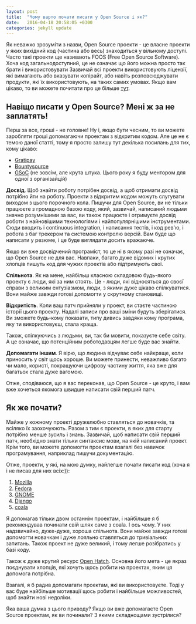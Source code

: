 ```yaml
---
layout: post
title:  "Чому варто почати писати у Open Source і як?"
date:   2016-04-18 20:58:05 +0300
categories: jekyll update
---
```


Як неважко зрозуміти з назви, Open Source проекти - це власне проекти у яких вихідний код (частина або весь) знаходиться у вільному доступі.
Часто такі проекти ще називають FOOS (Free Open Source Software).
Хоча код загальнодоступний, це не означає що його можна просто так брати і використовувати
Зазвичай всі проекти використовують ліцензії, які вимагають або вказувати копірайт, або навіть розповсюджувати продукти, які їх
використовують, на таких самих умовах.
Якщо вам цікаво, то ви можете почитати про це більше [тут](http://choosealicense.com/).

## Навіщо писати у Open Source? Мені ж за не заплатять!

Перш за все, гроші - не головне!
Ну і, якщо бути чесним, то ви можете заробляти гроші допомагаючи проектам з відкритим кодом.
Але це не є темою даної статті, тому я просто залишу тут декілька посилань для тих, кому цікаво:

* [Gratipay](https://gratipay.com/)
* [Bountysource](https://www.bountysource.com/)
* [GSoC](https://developers.google.com/open-source/gsoc/) (не зовсім, але крута штука. Цього року я буду ментором для одної з
  організайцій)

**Досвід**. Щоб знайти роботу потрібен досвід, а щоб отримати досвід потрібно йти на роботу. Проекти з відкритим
кодом можуть слугувати виходом з цього порочного кола. Пишучи для Open Source, ви не тільки працюєте з громадною базою
коду, який, зазвичай, написаний людьми значно розумнішими за вас, ви також працюєте і отримуєте досвід роботи з найновішими
технологіями і найпопулярнішими інструментами. Сюди входить і continuous integration, і написання тестів, і код рев'ю, і робота з баг
трекером та системою контролю версій. Вам буде що написати у резюме, і це буде виглядати досить вражаюче.

Якщо ви вже досвідчений програміст, то це ні в якому разі не означає, що Open Source не для вас. Навпаки,
багато дуже відомих і крутих хлопців пишуть код для чужих проектів або підтримують свої.

**Спільнота**. Як на мене, найбільш класною складовою будь-якого проекту є люди, які за ним стоять. Це - люди, які відносяться 
до своєї справи з великим ентузіазмом, люди, з якими дуже цікаво спілкуватися. Вони майже завжди готові допомогти у скрутному
становищі.

**Відкритість**. Коли ваш патч прийняли у проект, ви стаєте частиною історії цього проекту. Надалі записи про ваші зміни
будуть зберігатися. Ви зможете будь-кому показати, типу дивись завдяки кому програма, яку ти використовуєш, стала краща.

Також, спілкуючись з людьми, ви, так би мовити, показуєте себе світу. А це означає, що потенційним роботодавцям легше
буде вас знайти.

**Допомагати іншим**. Я вірю, що людина відчуває себе найкраще, коли приносить у світ щось хороше. Ви можете принести, неважливо
багато чи мало, користі, покращуючи цифрову частину життя, яка вже для багатьох стала дуже вагомою.

Отже, сподіваюся, що я вас переконав, що Open Source - це круто, і вам вже хочеться якомога швидше написати свій перший патч.

## Як же почати?

Майже у кожному проекті дружелюбно ставляться до новачків, та всіляко їх заохочуюють. Разом з тим є проекти, в яких для старту 
потрібно менше зусиль і знань. Зазвичай, щоб написати свій перший патч, необхідно знати тільки синтаксис мови, на якій
написаний проект. Крім того, ви можете допомогти проектам взагалі без навичок програмування, наприклад пишучи
документацію.

Отже, проекти, у які, на мою думку, найлегше почати писати код (хоча я і не писав для них всіх:)):

1. [Mozilla](https://developer.mozilla.org/en-US/docs/Mozilla/Developer_guide/Introduction)
2. [Fedora](https://fedoraproject.org/wiki/Contribute)
3. [GNOME](https://wiki.gnome.org/Newcomers)
4. [Django](https://docs.djangoproject.com/en/dev/internals/contributing/)
5. [coala](http://coala.readthedocs.org/en/latest/Getting_Involved/Newcomers.html)

Я допомагав тільки двом останнім проектам, і найбільше я б рекомендував починати свій шлях саме з coala. І ось
чому. У них надзвичайно, дуже-дуже, хороша спільнота. Вони майже завжди готові допомогти новачкам і дуже лояльно
ставляться до тривіальних запитань. Також проект не дуже великий, і тому легше розібратись у базі коду.

Також є дуже крутий ресурс [Open Hatch](https://openhatch.org/). Основна його мета - це якраз поєднувати хлопців, які хочуть щось
робити на проектах, яким ця допомога потрібна.

Взагалі, я б радив допомагати проектам, які ви використовуєте. Тоді у вас буде найбільше мотивації щось робити і
найбільше можливостей, щоб знайти нові недоліки.

Яка ваша думка з цього приводу? Якщо ви вже допомагаєте Open Source проектам, як ви починали? З якими складнощами
зустрілися?
